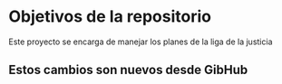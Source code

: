 # Objetivos de la repositorio

Este proyecto se encarga de manejar los planes de la liga de la justicia


## Estos cambios son nuevos desde GibHub

